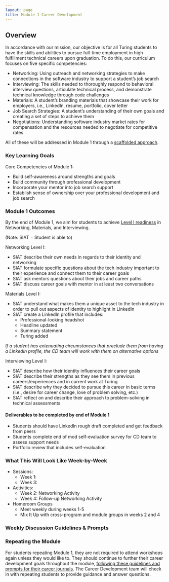 ```yaml
---
layout: page
title: Module 1 Career Development
---
```


## Overview
In accordance with our mission, our objective is for all Turing students to have the skills and abilities to pursue full-time employment in high fulfillment technical careers upon graduation. To do this, our curriculum focuses on five specific competencies:

* Networking: Using outreach and networking strategies to make connections in the software industry to support a student’s job search
* Interviewing: The skills needed to thoroughly respond to behavioral interview questions, articulate technical process, and demonstrate technical knowledge through code challenges
* Materials: A student’s branding materials that showcase their work for employers, i.e., LinkedIn, resume, portfolio, cover letter
* Job Search Strategies: A student’s understanding of their own goals and creating a set of steps to achieve them
* Negotiations: Understanding software industry market rates for compensation and the resources needed to negotiate for competitive rates

All of these will be addressed in Module 1 through a [scaffolded approach](https://www.edglossary.org/scaffolding/#:~:text=In%20education%2C%20scaffolding%20refers%20to,independence%20in%20the%20learning%20process.). 

### Key Learning Goals
Core Competencies of Module 1:
* Build self-awareness around strengths and goals
* Build community through professional development
* Incorporate your mentor into job search support
* Establish sense of ownership over your professional development and job search

### Module 1 Outcomes
By the end of Module 1, we aim for students to achieve [Level I readiness](/standards_and_rubric/index) in Networking, Materials, and Interviewing.

(Note: SIAT = Student is able to)

Networking Level I:
* SIAT describe their own needs in regards to their identity and networking
* SIAT formulate specific questions about the tech industry important to their experience and connect them to their career goals
* SIAT ask mentors questions about their jobs and career paths
* SIAT discuss career goals with mentor in at least two conversations

Materials Level I:
* SIAT understand what makes them a unique asset to the tech industry in order to pull out aspects of identity to highlight in LinkedIn
* SIAT create a LinkedIn profile that includes:
   * Professional-looking headshot
   * Headline updated
   * Summary statement
   * Turing added
  
*If a student has extenuating circumstances that preclude them from having a LinkedIn profile, the CD team will work with them on alternative options*

Interviewing Level I:
* SIAT describe how their identity influences their career goals
* SIAT describe their strengths as they see them in previous careers/experiences and in current work at Turing
* SIAT describe why they decided to pursue this career in basic terms (i.e., desire for career change, love of problem solving, etc.)
* SIAT reflect on and describe their approach to problem-solving in technical assessments

#### Deliverables to be completed by end of Module 1
* Students should have LinkedIn rough draft completed and get feedback from peers
* Students complete end of mod self-evaluation survey for CD team to assess support needs
* Portfolio review that includes self-evaluation

### What This Will Look Like Week-by-Week

* Sessions:
    * Week 1: 
    * Week 3:
* Activities:
    * Week 2: Networking Activity
    * Week 4: Follow-up Networking Activity
* Homeroom Groups
    * Meet weekly during weeks 1-5
    * Mix It Up with cross-program and module groups in weeks 2 and 4

### Weekly Discussion Guidelines & Prompts




### Repeating the Module
For students repeating Module 1, they are not required to attend workshops again unless they would like to. They should continue to further their career development goals throughout the module, [following these guidelines and prompts for their career journals](/module_one/m1_PD_repeat_plan). The Career Development team will check in with repeating students to provide guidance and answer questions.
